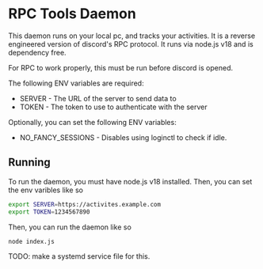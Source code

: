 # RPC Tools Daemon
This daemon runs on your local pc, and tracks your activities. 
It is a reverse engineered version of discord's RPC protocol. 
It runs via node.js v18 and is dependency free.

For RPC to work properly, this must be run before discord is opened.

The following ENV variables are required:
- SERVER - The URL of the server to send data to
- TOKEN - The token to use to authenticate with the server

Optionally, you can set the following ENV variables:
- NO_FANCY_SESSIONS - Disables using loginctl to check if idle.

## Running
To run the daemon, you must have node.js v18 installed. 
Then, you can set the env varibles like so
```bash
export SERVER=https://activites.example.com
export TOKEN=1234567890
```
Then, you can run the daemon like so
```bash
node index.js
```

TODO: make a systemd service file for this.